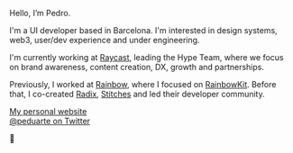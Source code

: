 Hello, I’m Pedro.

I'm a UI developer based in Barcelona. I'm interested in design systems, web3, user/dev experience and under engineering.

I'm currently working at [Raycast](https://raycast.com), leading the Hype Team, where we focus on brand awareness, content creation, DX, growth and partnerships.


Previously, I worked at [Rainbow](https://rainbow.me), where I focused on [RainbowKit](https://rainbowkit.com). Before that, I co-created [Radix](https://radix-ui.com), [Stitches](https://stitches.dev) and led their developer community.


[My personal website](https://ped.ro/) <br />
[@peduarte on Twitter](https://ped.ro/twitter/)

👊

